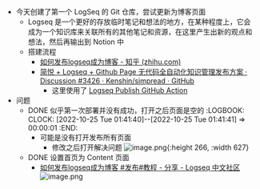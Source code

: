 - 今天创建了第一个 LogSeq 的 Git 仓库，尝试更新为博客页面
	- Logseq 是一个更好的存放临时笔记和想法的地方，在某种程度上，它会成为一个知识库来关联所有的其他笔记和资源，在这里产生出新的观点和想法，然后再输出到 Notion 中
	- 搭建流程
		- [如何发布logseq成为博客 - 知乎 (zhihu.com)](https://zhuanlan.zhihu.com/p/344165645)
		- [简悦 + Logseq + Github Page 无代码全自动化知识管理发布方案 · Discussion #3426 · Kenshin/simpread · GitHub](https://github.com/Kenshin/simpread/discussions/3426)
			- 这里使用了 [Logseq Publish GitHub Action](https://pengx17.github.io/knowledge-garden/#/page/logseq%20publish%20github%20action)
- 问题
	- DONE 似乎第一次部署并没有成功，打开之后页面是空的
	  :LOGBOOK:
	  CLOCK: [2022-10-25 Tue 01:41:40]--[2022-10-25 Tue 01:41:41] =>  00:00:01
	  :END:
		- 可能是没有打开发布所有页面
			- 修改之后打开解决问题
			  ![image.png](../assets/image_1666634651163_0.png){:height 266, :width 627}
	- DONE 设置首页为 Content 页面
		- [如何发布logseq成为博客 #发布#教程 - 分享 - Logseq 中文社区](https://cn.logseq.com/t/topic/82)
		  ![image.png](../assets/image_1666634692461_0.png)